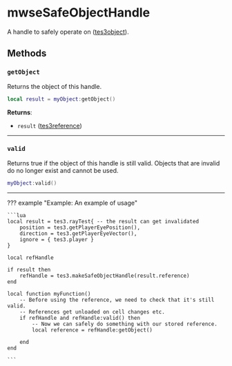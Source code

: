 <!---
	This file is autogenerated. Do not edit this file manually. Your changes will be ignored.
	More information: https://github.com/MWSE/MWSE/tree/master/docs
-->

# mwseSafeObjectHandle

A handle to safely operate on ([tes3object](https://mwse.github.io/MWSE/types/tes3object/)).

## Methods

### `getObject`

Returns the object of this handle.

```lua
local result = myObject:getObject()
```

**Returns**:

* `result` ([tes3reference](../../types/tes3reference))

***

### `valid`

Returns true if the object of this handle is still valid. Objects that are invalid do no longer exist and cannot be used.

```lua
myObject:valid()
```

***

??? example "Example: An example of usage"

	```lua
	local result = tes3.rayTest{ -- the result can get invalidated
		position = tes3.getPlayerEyePosition(),
		direction = tes3.getPlayerEyeVector(),
		ignore = { tes3.player }
	}
	
	local refHandle
	
	if result then
		refHandle = tes3.makeSafeObjectHandle(result.reference)
	end
	
	local function myFunction()
		-- Before using the reference, we need to check that it's still valid.
		-- References get unloaded on cell changes etc.
		if refHandle and refHandle:valid() then
			-- Now we can safely do something with our stored reference.
			local reference = refHandle:getObject()
	
		end
	end

	```

